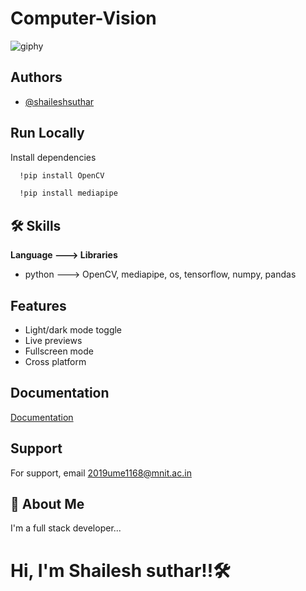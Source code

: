 # Computer-Vision


![giphy](https://user-images.githubusercontent.com/91286534/195907973-4ceafae8-c550-4212-abe5-e4bba3214091.gif)





## Authors

- [@shaileshsuthar](https://github.com/shaileshsuthar675/)



## Run Locally

Install dependencies

```bash
  !pip install OpenCV
```
```bash
  !pip install mediapipe
```

## 🛠 Skills
**Language  --->  Libraries**
- python  --->  OpenCV, mediapipe, os, tensorflow, numpy, pandas




## Features

- Light/dark mode toggle
- Live previews
- Fullscreen mode
- Cross platform



## Documentation

[Documentation](https://linktodocumentation)

## Support

For support, email 2019ume1168@mnit.ac.in


## 🚀 About Me
I'm a full stack developer...
# Hi, I'm Shailesh suthar!!🛠
